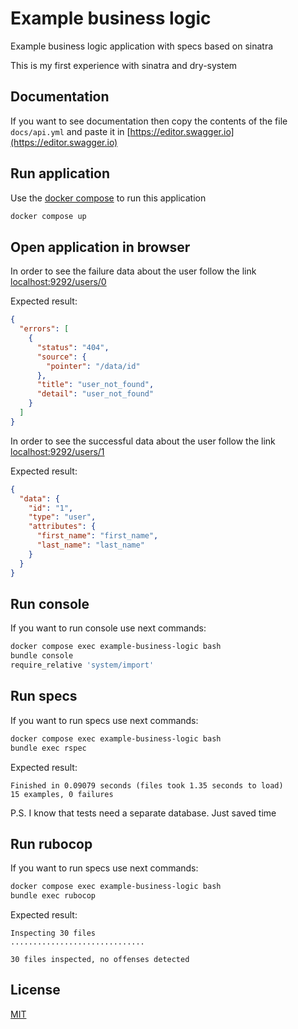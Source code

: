 # Example business logic

Example business logic application with specs based on sinatra

This is my first experience with sinatra and dry-system

## Documentation

If you want to see documentation then copy the contents of the file `docs/api.yml` and paste it in [https://editor.swagger.io](https://editor.swagger.io)

## Run application

Use the [docker compose](https://docs.docker.com/compose/install) to run this application

```bash
docker compose up
```

## Open application in browser

In order to see the failure data about the user follow the link [localhost:9292/users/0](localhost:9292/users/0)

Expected result:

```json
{
  "errors": [
    {
      "status": "404",
      "source": {
        "pointer": "/data/id"
      },
      "title": "user_not_found",
      "detail": "user_not_found"
    }
  ]
}
```

In order to see the successful data about the user follow the link [localhost:9292/users/1](localhost:9292/users/1)

Expected result:

```json
{
  "data": {
    "id": "1",
    "type": "user",
    "attributes": {
      "first_name": "first_name",
      "last_name": "last_name"
    }
  }
}
```

## Run console

If you want to run console use next commands:

```bash
docker compose exec example-business-logic bash
bundle console
require_relative 'system/import'
```

## Run specs

If you want to run specs use next commands:

```bash
docker compose exec example-business-logic bash
bundle exec rspec
```

Expected result:

```
Finished in 0.09079 seconds (files took 1.35 seconds to load)
15 examples, 0 failures
```

P.S. I know that tests need a separate database. Just saved time

## Run rubocop

If you want to run specs use next commands:

```bash
docker compose exec example-business-logic bash
bundle exec rubocop
```

Expected result:

```
Inspecting 30 files
..............................

30 files inspected, no offenses detected
```

## License
[MIT](https://choosealicense.com/licenses/mit/)
